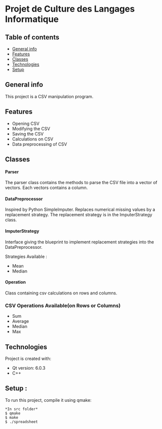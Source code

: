 # Projet de Culture des Langages Informatique

## Table of contents
* [General info](#general-info)
* [Features](#features)
* [Classes](#classes)
* [Technologies](#technologies)
* [Setup](#setup)

## General info
This project is a CSV manipulation program.

## Features
* Opening CSV
* Modifying the CSV
* Saving the CSV
* Calculations on CSV
* Data preprocessing of CSV

## Classes

#### Parser
The parser class contains the methods to parse the CSV file into a vector of vectors. Each vectors contains a column.

#### DataPreprocessor
Inspired by Python SimpleImputer. Replaces numerical missing values by a replacement strategy. The replacement strategy is in the ImputerStrategy class.

#### ImputerStrategy
Interface giving the blueprint to implement replacement strategies into the DataPreprocessor.

Strategies Available : 
* Mean
* Median

#### Operation
Class containing csv calculations on rows and columns.

### CSV Operations Available(on Rows or Columns)
* Sum
* Average
* Median
* Max

## Technologies
Project is created with:
* Qt version: 6.0.3
* C++

## Setup :

To run this project, compile it using qmake:

```
*In src folder*
$ qmake
$ make
$ ./spreadsheet
```



